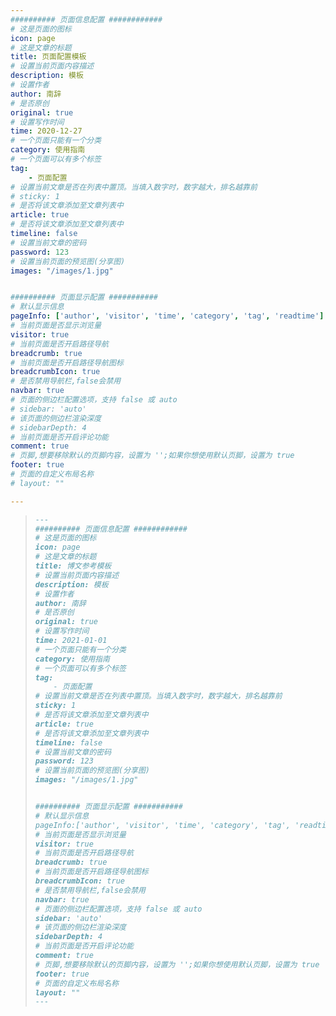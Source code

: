 ```yaml
---
########## 页面信息配置 ############
# 这是页面的图标
icon: page
# 这是文章的标题
title: 页面配置模板
# 设置当前页面内容描述
description: 模板
# 设置作者
author: 南辞
# 是否原创
original: true
# 设置写作时间
time: 2020-12-27
# 一个页面只能有一个分类
category: 使用指南
# 一个页面可以有多个标签
tag:
    - 页面配置
# 设置当前文章是否在列表中置顶。当填入数字时，数字越大，排名越靠前
# sticky: 1
# 是否将该文章添加至文章列表中
article: true
# 是否将该文章添加至文章列表中
timeline: false
# 设置当前文章的密码
password: 123
# 设置当前页面的预览图(分享图)
images: "/images/1.jpg"


########## 页面显示配置 ###########
# 默认显示信息
pageInfo: ['author', 'visitor', 'time', 'category', 'tag', 'readtime']
# 当前页面是否显示浏览量
visitor: true
# 当前页面是否开启路径导航
breadcrumb: true
# 当前页面是否开启路径导航图标
breadcrumbIcon: true
# 是否禁用导航栏,false会禁用
navbar: true
# 页面的侧边栏配置选项，支持 false 或 auto
# sidebar: 'auto'
# 该页面的侧边栏渲染深度
# sidebarDepth: 4
# 当前页面是否开启评论功能
comment: true
# 页脚,想要移除默认的页脚内容，设置为 '';如果你想使用默认页脚，设置为 true
footer: true
# 页面的自定义布局名称
# layout: ""

---
```


> ```markdown
> ---
> ########## 页面信息配置 ############
> # 这是页面的图标
> icon: page
> # 这是文章的标题
> title: 博文参考模板
> # 设置当前页面内容描述
> description: 模板
> # 设置作者
> author: 南辞
> # 是否原创
> original: true
> # 设置写作时间
> time: 2021-01-01
> # 一个页面只能有一个分类
> category: 使用指南
> # 一个页面可以有多个标签
> tag:
>     - 页面配置
> # 设置当前文章是否在列表中置顶。当填入数字时，数字越大，排名越靠前
> sticky: 1
> # 是否将该文章添加至文章列表中
> article: true
> # 是否将该文章添加至文章列表中
> timeline: false
> # 设置当前文章的密码
> password: 123
> # 设置当前页面的预览图(分享图)
> images: "/images/1.jpg"
> 
> 
> ########## 页面显示配置 ###########
> # 默认显示信息
> pageInfo:['author', 'visitor', 'time', 'category', 'tag', 'readtime']
> # 当前页面是否显示浏览量
> visitor: true
> # 当前页面是否开启路径导航
> breadcrumb: true
> # 当前页面是否开启路径导航图标
> breadcrumbIcon: true
> # 是否禁用导航栏,false会禁用
> navbar: true
> # 页面的侧边栏配置选项，支持 false 或 auto
> sidebar: 'auto'
> # 该页面的侧边栏渲染深度
> sidebarDepth: 4
> # 当前页面是否开启评论功能
> comment: true
> # 页脚,想要移除默认的页脚内容，设置为 '';如果你想使用默认页脚，设置为 true
> footer: true
> # 页面的自定义布局名称
> layout: ""
> ---
> ```
